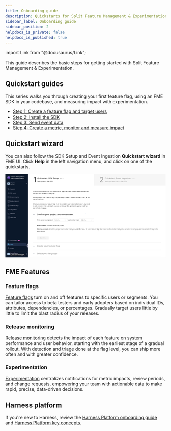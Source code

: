 ```yaml
---
title: Onboarding guide
description: Quickstarts for Split Feature Management & Experimentation
sidebar_label: Onboarding guide
sidebar_position: 2
helpdocs_is_private: false
helpdocs_is_published: true
---
```


import Link from "@docusaurus/Link";

This guide describes the basic steps for getting started with Split Feature Management & Experimentation.

## Quickstart guides

This series walks you through creating your first feature flag, using an FME SDK in your codebase, and measuring impact with experimentation.

* [Step 1: Create a feature flag and target users](./tutorials/step-1-create-feature-flag-and-target-users.md)
* [Step 2: Install the SDK](./tutorials/step-2-install-the-sdk.md)
* [Step 3: Send event data](./tutorials/step-3-send-event-data.md)
* [Step 4: Create a metric, monitor and measure impact](./tutorials/step-1-create-feature-flag-and-target-users.md)

## Quickstart wizard

You can also follow the SDK Setup and Event Ingestion **Quickstart wizard** in FME UI. Click **Help** in the left navigation menu, and click on one of the quickstarts.

![A screenshot of the Quickstart guides in Split UI](./static/fme-quickstart.png)

## FME Features

### Feature flags
[Feature flags](/docs/feature-management-experimentation/40-feature-management/index.md) turn on and off features to specific users or segments. You can tailor access to beta testers and early adopters based on individual IDs, attributes, dependencies, or percentages. Gradually target users little by little to limit the blast radius of your releases.

### Release monitoring
[Release monitoring](/docs/feature-management-experimentation/50-release-monitoring/index.md) detects the impact of each feature on system performance and user behavior, starting with the earliest stage of a gradual rollout. With detection and triage done at the flag level, you can ship more often and with greater confidence.



### Experimentation
[Experimentation](/docs/feature-management-experimentation/60-experimentation/index.md) centralizes notifications for metric impacts, review periods, and change requests, empowering your team with actionable data to make rapid, precise, data-driven decisions.

## Harness platform

If you're new to Harness, review the [Harness Platform onboarding guide](/docs/platform/get-started/onboarding-guide) and [Harness Platform key concepts](/docs/platform/get-started/key-concepts).